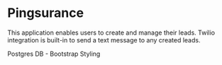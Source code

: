 # Pingsurance

This application enables users to create and manage their leads.
Twilio integration is built-in to send a text message to any created leads.

Postgres DB - Bootstrap Styling

